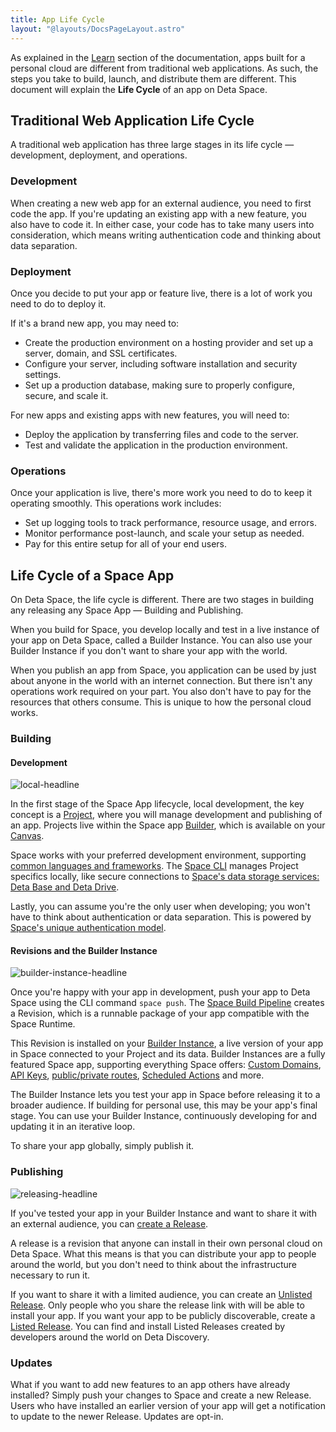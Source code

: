 ```yaml
---
title: App Life Cycle
layout: "@layouts/DocsPageLayout.astro"
---
```


As explained in the [Learn](/en/docs/learn) section of the documentation, apps built for a personal cloud are different from traditional web applications. As such, the steps you take to build, launch, and distribute them are different. This document will explain the **Life Cycle** of an app on Deta Space.

## Traditional Web Application Life Cycle

A traditional web application has three large stages in its life cycle — development, deployment, and operations.

### Development

When creating a new web app for an external audience, you need to first code the app. If you're updating an existing app with a new feature, you also have to code it. In either case, your code has to take many users into consideration, which means writing authentication code and thinking about data separation.

### Deployment

Once you decide to put your app or feature live, there is a lot of work you need to do to deploy it.

If it's a brand new app, you may need to:

- Create the production environment on a hosting provider and set up a server, domain, and SSL certificates.
- Configure your server, including software installation and security settings.
- Set up a production database, making sure to properly configure, secure, and scale it.

For new apps and existing apps with new features, you will need to:

- Deploy the application by transferring files and code to the server.
- Test and validate the application in the production environment.

### Operations

Once your application is live, there's more work you need to do to keep it operating smoothly. This operations work includes:

- Set up logging tools to track performance, resource usage, and errors.
- Monitor performance post-launch, and scale your setup as needed.
- Pay for this entire setup for all of your end users.

## Life Cycle of a Space App

On Deta Space, the life cycle is different. There are two stages in building any releasing any Space App — Building and Publishing.

When you build for Space, you develop locally and test in a live instance of your app on Deta Space, called a Builder Instance. You can also use your Builder Instance if you don't want to share your app with the world.

When you publish an app from Space, you application can be used by just about anyone in the world with an internet connection. But there isn't any operations work required on your part. You also don't have to pay for the resources that others consume. This is unique to how the personal cloud works.

### Building

#### Development

![local-headline](/docs_assets/build/local-development-headline.png)

In the first stage of the Space App lifecycle, local development, the key concept is a [Project](/docs/en/build/buidling-your-app/projects), where you will manage development and publishing of an app. Projects live within the Space app [Builder](/docs/en/build/development/builder), which is available on your [Canvas](/docs/en/use/interface#canvas).

Space works with your preferred development environment, supporting [common languages and frameworks](/docs/en/build/quick-starts). The [Space CLI](/docs/en/build/space-cli) manages Project specifics locally, like secure connections to [Space's data storage services: Deta Base and Deta Drive](/docs/en/build/data-storage).

Lastly, you can assume you're the only user when developing; you won't have to think about authentication or data separation. This is powered by [Space's unique authentication model](/docs/en/build/the-space-runtime/authentication).

#### Revisions and the Builder Instance

![builder-instance-headline](/docs_assets/build/builder-instance-headline.png)

Once you're happy with your app in development, push your app to Deta Space using the CLI command `space push`. The [Space Build Pipeline](/docs/en/build/fundamentals/development/pushing#the-space-build-pipeline) creates a Revision, which is a runnable package of your app compatible with the Space Runtime.

This Revision is installed on your [Builder Instance](/docs/en/build/fundamentals/development/local-development), a live version of your app in Space connected to your Project and its data. Builder Instances are a fully featured Space app, supporting everything Space offers: [Custom Domains](/docs/en/use/space-apps/domains#custom-domains), [API Keys](/docs/en/build/fundamentals/the-space-runtime/authentication#api-keys), [public/private routes](/docs/en/build/fundamentals/the-space-runtime/authentication#public-mircos-and-routes), [Scheduled Actions](/docs/en/build/fundamentals/actions) and more.

The Builder Instance lets you test your app in Space before releasing it to a broader audience. If building for personal use, this may be your app's final stage. You can use your Builder Instance, continuously developing for and updating it in an iterative loop.

To share your app globally, simply publish it.

### Publishing

![releasing-headline](/docs_assets/publish/releasing-headline.png)

If you've tested your app in your Builder Instance and want to share it with an external audience, you can [create a Release](/docs/en/use/publish/intro).

A release is a revision that anyone can install in their own personal cloud on Deta Space. What this means is that you can distribute your app to people around the world, but you don't need to think about the infrastructure necessary to run it.

If you want to share it with a limited audience, you can create an [Unlisted Release](/docs/en/use/publish/intro). Only people who you share the release link with will be able to install your app. If you want your app to be publicly discoverable, create a [Listed Release](/docs/en/use/publish/intro). You can find and install Listed Releases created by developers around the world on Deta Discovery.

### Updates

What if you want to add new features to an app others have already installed? Simply push your changes to Space and create a new Release. Users who have installed an earlier version of your app will get a notification to update to the newer Release. Updates are opt-in.
